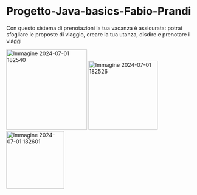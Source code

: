# Progetto-Java-basics-Fabio-Prandi
Con questo sistema di prenotazioni la tua vacanza è assicurata: potrai sfogliare le proposte di viaggio, creare la tua utanza, disdire e prenotare i viaggi

<img width="212" alt="Immagine 2024-07-01 182540" src="https://github.com/fabioprandi/Progetto-Java-basics-Fabio-Prandi/assets/168749914/80a0cfc7-06bc-4e40-9951-b70fb8e6bdde">
<img width="182" alt="Immagine 2024-07-01 182526" src="https://github.com/fabioprandi/Progetto-Java-basics-Fabio-Prandi/assets/168749914/0d0fa244-c390-4c1f-b49b-a5aaa39f0c81">
<img width="152" alt="Immagine 2024-07-01 182601" src="https://github.com/fabioprandi/Progetto-Java-basics-Fabio-Prandi/assets/168749914/077344c3-d77b-4542-9b2a-cd937b054f9d">
